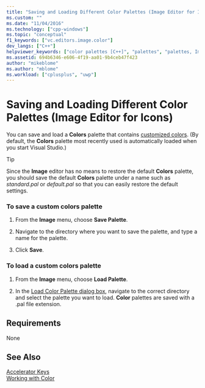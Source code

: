 ```yaml
---
title: "Saving and Loading Different Color Palettes (Image Editor for Icons) | Microsoft Docs"
ms.custom: ""
ms.date: "11/04/2016"
ms.technology: ["cpp-windows"]
ms.topic: "conceptual"
f1_keywords: ["vc.editors.image.color"]
dev_langs: ["C++"]
helpviewer_keywords: ["color palettes [C++]", "palettes", "palettes, Image editor", "colors [C++], Image editor", "Image editor [C++], palettes"]
ms.assetid: 694b6346-e606-4f19-aa01-9b4ceb47f423
author: "mikeblome"
ms.author: "mblome"
ms.workload: ["cplusplus", "uwp"]
---
```

# Saving and Loading Different Color Palettes (Image Editor for Icons)

You can save and load a **Colors** palette that contains [customized colors](../windows/customizing-or-changing-colors-image-editor-for-icons.md). (By default, the **Colors** palette most recently used is automatically loaded when you start Visual Studio.)

> [!TIP]
> Since the **Image** editor has no means to restore the default **Colors** palette, you should save the default **Colors** palette under a name such as *standard.pal* or *default.pal* so that you can easily restore the default settings.

### To save a custom colors palette

1. From the **Image** menu, choose **Save Palette**.

2. Navigate to the directory where you want to save the palette, and type a name for the palette.

3. Click **Save**.

### To load a custom colors palette

1. From the **Image** menu, choose **Load Palette**.

2. In the [Load Color Palette dialog box](../windows/load-palette-colors-dialog-box-image-editor-for-icons.md), navigate to the correct directory and select the palette you want to load. **Color** palettes are saved with a .pal file extension.

## Requirements

None

## See Also

[Accelerator Keys](../windows/accelerator-keys-image-editor-for-icons.md)  
[Working with Color](../windows/working-with-color-image-editor-for-icons.md)